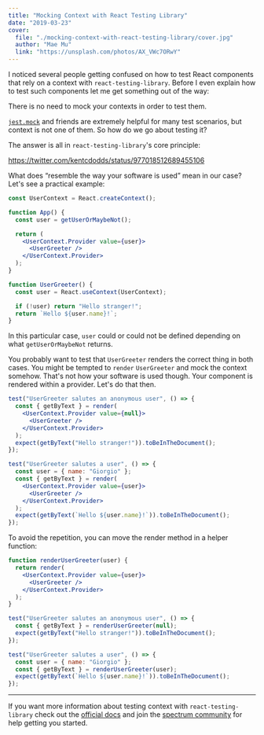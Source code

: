 ```yaml
---
title: "Mocking Context with React Testing Library"
date: "2019-03-23"
cover:
  file: "./mocking-context-with-react-testing-library/cover.jpg"
  author: "Mae Mu"
  link: "https://unsplash.com/photos/AX_VWc7ORwY"
---
```


I noticed several people getting confused on how to test React components that
rely on a context with `react-testing-library`. Before I even explain how to
test such components let me get something out of the way:

<p class="highlight">
There is no need to mock your contexts in order to test them.
</p>

[`jest.mock`](https://jestjs.io/docs/en/jest-object#jestmockmodulename-factory-options)
and friends are extremely helpful for many test scenarios, but context is not
one of them. So how do we go about testing it?

The answer is all in `react-testing-library`'s core principle:

https://twitter.com/kentcdodds/status/977018512689455106

What does <q>resemble the way your software is used</q> mean in our case? Let's
see a practical example:

```jsx
const UserContext = React.createContext();

function App() {
  const user = getUserOrMaybeNot();

  return (
    <UserContext.Provider value={user}>
      <UserGreeter />
    </UserContext.Provider>
  );
}

function UserGreeter() {
  const user = React.useContext(UserContext);

  if (!user) return "Hello stranger!";
  return `Hello ${user.name}!`;
}
```

In this particular case, `user` could or could not be defined depending on what
`getUserOrMaybeNot` returns.

You probably want to test that `UserGreeter` renders the correct thing in both
cases. You might be tempted to `render` `UserGreeter` and mock the context
somehow. That's not how your software is used though. Your component is rendered
within a provider. Let's do that then.

```jsx
test("UserGreeter salutes an anonymous user", () => {
  const { getByText } = render(
    <UserContext.Provider value={null}>
      <UserGreeter />
    </UserContext.Provider>
  );
  expect(getByText("Hello stranger!")).toBeInTheDocument();
});

test("UserGreeter salutes a user", () => {
  const user = { name: "Giorgio" };
  const { getByText } = render(
    <UserContext.Provider value={user}>
      <UserGreeter />
    </UserContext.Provider>
  );
  expect(getByText(`Hello ${user.name}!`)).toBeInTheDocument();
});
```

To avoid the repetition, you can move the render method in a helper function:

```jsx
function renderUserGreeter(user) {
  return render(
    <UserContext.Provider value={user}>
      <UserGreeter />
    </UserContext.Provider>
  );
}

test("UserGreeter salutes an anonymous user", () => {
  const { getByText } = renderUserGreeter(null);
  expect(getByText("Hello stranger!")).toBeInTheDocument();
});

test("UserGreeter salutes a user", () => {
  const user = { name: "Giorgio" };
  const { getByText } = renderUserGreeter(user);
  expect(getByText(`Hello ${user.name}!`)).toBeInTheDocument();
});
```

---

If you want more information about testing context with `react-testing-library`
check out the
[official docs](https://testing-library.com/docs/example-react-context) and join
the [spectrum community](https://spectrum.chat/react-testing-library) for help
getting you started.
